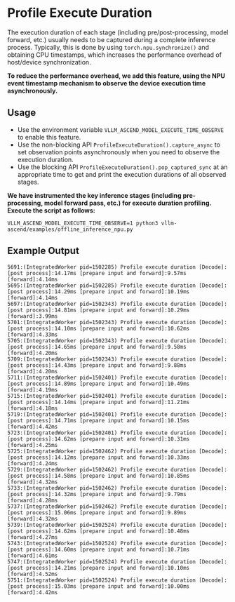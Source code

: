 # Profile Execute Duration

The execution duration of each stage (including pre/post-processing, model forward, etc.) usually needs to be captured during a complete inference process. Typically, this is done by using `torch.npu.synchronize()` and obtaining CPU timestamps, which increases the performance overhead of host/device synchronization.

**To reduce the performance overhead, we add this feature, using the NPU event timestamp mechanism to observe the device execution time asynchronously.**

## Usage
* Use the environment variable `VLLM_ASCEND_MODEL_EXECUTE_TIME_OBSERVE` to enable this feature.
* Use the non-blocking API `ProfileExecuteDuration().capture_async` to set observation points asynchronously when you need to observe the execution duration.
* Use the blocking API `ProfileExecuteDuration().pop_captured_sync` at an appropriate time to get and print the execution durations of all observed stages.

**We have instrumented the key inference stages (including pre-processing, model forward pass, etc.) for execute duration profiling. Execute the script as follows:**

```
VLLM_ASCEND_MODEL_EXECUTE_TIME_OBSERVE=1 python3 vllm-ascend/examples/offline_inference_npu.py
```

## Example Output

```
5691:(IntegratedWorker pid=1502285) Profile execute duration [Decode]: [post process]:14.17ms [prepare input and forward]:9.57ms [forward]:4.14ms
5695:(IntegratedWorker pid=1502285) Profile execute duration [Decode]: [post process]:14.29ms [prepare input and forward]:10.19ms [forward]:4.14ms
5697:(IntegratedWorker pid=1502343) Profile execute duration [Decode]: [post process]:14.81ms [prepare input and forward]:10.29ms [forward]:3.99ms
5701:(IntegratedWorker pid=1502343) Profile execute duration [Decode]: [post process]:14.10ms [prepare input and forward]:10.62ms [forward]:4.33ms
5705:(IntegratedWorker pid=1502343) Profile execute duration [Decode]: [post process]:14.65ms [prepare input and forward]:9.58ms [forward]:4.20ms
5709:(IntegratedWorker pid=1502343) Profile execute duration [Decode]: [post process]:14.43ms [prepare input and forward]:9.88ms [forward]:4.20ms
5711:(IntegratedWorker pid=1502401) Profile execute duration [Decode]: [post process]:14.89ms [prepare input and forward]:10.49ms [forward]:4.19ms
5715:(IntegratedWorker pid=1502401) Profile execute duration [Decode]: [post process]:14.14ms [prepare input and forward]:11.21ms [forward]:4.18ms
5719:(IntegratedWorker pid=1502401) Profile execute duration [Decode]: [post process]:14.71ms [prepare input and forward]:10.15ms [forward]:4.42ms
5723:(IntegratedWorker pid=1502401) Profile execute duration [Decode]: [post process]:14.62ms [prepare input and forward]:10.31ms [forward]:4.25ms
5725:(IntegratedWorker pid=1502462) Profile execute duration [Decode]: [post process]:14.12ms [prepare input and forward]:10.33ms [forward]:4.24ms
5729:(IntegratedWorker pid=1502462) Profile execute duration [Decode]: [post process]:14.58ms [prepare input and forward]:10.85ms [forward]:4.32ms
5733:(IntegratedWorker pid=1502462) Profile execute duration [Decode]: [post process]:14.32ms [prepare input and forward]:9.79ms [forward]:4.28ms
5737:(IntegratedWorker pid=1502462) Profile execute duration [Decode]: [post process]:15.06ms [prepare input and forward]:9.89ms [forward]:4.32ms
5739:(IntegratedWorker pid=1502524) Profile execute duration [Decode]: [post process]:14.62ms [prepare input and forward]:10.48ms [forward]:4.27ms
5743:(IntegratedWorker pid=1502524) Profile execute duration [Decode]: [post process]:14.60ms [prepare input and forward]:10.71ms [forward]:4.61ms
5747:(IntegratedWorker pid=1502524) Profile execute duration [Decode]: [post process]:14.21ms [prepare input and forward]:10.10ms [forward]:4.52ms
5751:(IntegratedWorker pid=1502524) Profile execute duration [Decode]: [post process]:15.03ms [prepare input and forward]:10.00ms [forward]:4.42ms

```
